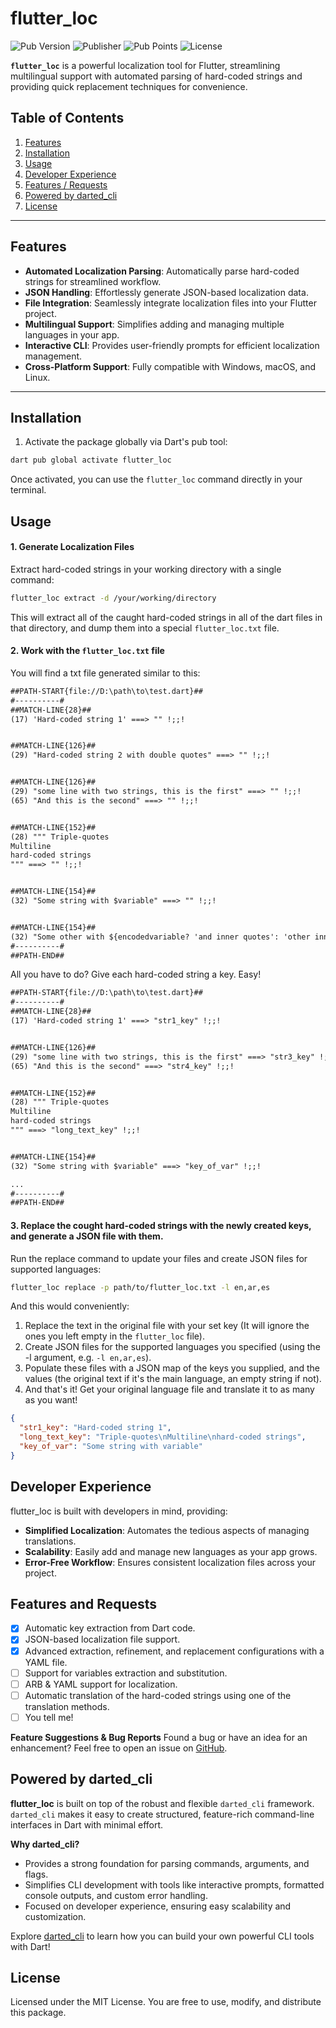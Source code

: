 # flutter_loc

![Pub Version](https://img.shields.io/pub/v/flutter_loc) ![Publisher](https://img.shields.io/pub/publisher/flutter_loc) ![Pub Points](https://img.shields.io/pub/points/flutter_loc) ![License](https://img.shields.io/github/license/micazi/flutter_loc)

**`flutter_loc`** is a powerful localization tool for Flutter, streamlining multilingual support with automated parsing of hard-coded strings and providing quick replacement techniques for convenience.

## Table of Contents

1. [Features](#features)
2. [Installation](#installation)
3. [Usage](#usage)
4. [Developer Experience](#developer-experience)
5. [Features / Requests](#features-and-requests)
6. [Powered by darted_cli](#powered-by-darted_cli)
7. [License](#license)

---

## Features

- **Automated Localization Parsing**: Automatically parse hard-coded strings for streamlined workflow.
- **JSON Handling**: Effortlessly generate JSON-based localization data.
- **File Integration**: Seamlessly integrate localization files into your Flutter project.
- **Multilingual Support**: Simplifies adding and managing multiple languages in your app.
- **Interactive CLI**: Provides user-friendly prompts for efficient localization management.
- **Cross-Platform Support**: Fully compatible with Windows, macOS, and Linux.

---

## Installation

1. Activate the package globally via Dart's pub tool:

```bash
dart pub global activate flutter_loc
```

Once activated, you can use the `flutter_loc` command directly in your terminal.

## Usage

#### 1. Generate Localization Files

Extract hard-coded strings in your working directory with a single command:

```bash
flutter_loc extract -d /your/working/directory
```

This will extract all of the caught hard-coded strings in all of the dart files in that directory, and dump them into a special `flutter_loc.txt` file.

#### 2. Work with the `flutter_loc.txt` file

You will find a txt file generated similar to this:

```txt
##PATH-START{file://D:\path\to\test.dart}##
#----------#
##MATCH-LINE{28}##
(17) 'Hard-coded string 1' ===> "" !;;!


##MATCH-LINE{126}##
(29) "Hard-coded string 2 with double quotes" ===> "" !;;!


##MATCH-LINE{126}##
(29) "some line with two strings, this is the first" ===> "" !;;!
(65) "And this is the second" ===> "" !;;!


##MATCH-LINE{152}##
(28) """ Triple-quotes
Multiline
hard-coded strings
""" ===> "" !;;!


##MATCH-LINE{154}##
(32) "Some string with $variable" ===> "" !;;!


##MATCH-LINE{154}##
(32) "Some other with ${encodedvariable? 'and inner quotes': 'other inner quotes'}" ===> "" !;;!
#----------#
##PATH-END##
```

All you have to do? Give each hard-coded string a key. Easy!

```txt
##PATH-START{file://D:\path\to\test.dart}##
#----------#
##MATCH-LINE{28}##
(17) 'Hard-coded string 1' ===> "str1_key" !;;!


##MATCH-LINE{126}##
(29) "some line with two strings, this is the first" ===> "str3_key" !;;!
(65) "And this is the second" ===> "str4_key" !;;!


##MATCH-LINE{152}##
(28) """ Triple-quotes
Multiline
hard-coded strings
""" ===> "long_text_key" !;;!


##MATCH-LINE{154}##
(32) "Some string with $variable" ===> "key_of_var" !;;!

...
#----------#
##PATH-END##
```

#### 3. Replace the cought hard-coded strings with the newly created keys, and generate a JSON file with them.

Run the replace command to update your files and create JSON files for supported languages:

```bash
flutter_loc replace -p path/to/flutter_loc.txt -l en,ar,es
```

And this would conveniently:

1. Replace the text in the original file with your set key (It will ignore the ones you left empty in the `flutter_loc` file).
2. Create JSON files for the supported languages you specified (using the -l argument, e.g. `-l en,ar,es`).
3. Populate these files with a JSON map of the keys you supplied, and the values (the original text if it's the main language, an empty string if not).
4. And that's it! Get your original language file and translate it to as many as you want!

```json
{
  "str1_key": "Hard-coded string 1",
  "long_text_key": "Triple-quotes\nMultiline\nhard-coded strings",
  "key_of_var": "Some string with variable"
}
```

## Developer Experience

flutter_loc is built with developers in mind, providing:

- **Simplified Localization**: Automates the tedious aspects of managing translations.
- **Scalability**: Easily add and manage new languages as your app grows.
- **Error-Free Workflow**: Ensures consistent localization files across your project.

## Features and Requests

- [x] Automatic key extraction from Dart code.
- [x] JSON-based localization file support.
- [x] Advanced extraction, refinement, and replacement configurations with a YAML file.
- [ ] Support for variables extraction and substitution.
- [ ] ARB & YAML support for localization.
- [ ] Automatic translation of the hard-coded strings using one of the translation methods.
- [ ] You tell me!

**Feature Suggestions & Bug Reports**
Found a bug or have an idea for an enhancement? Feel free to open an issue on [GitHub](https://github.com/micazi/flutter_loc/issues).

## Powered by darted_cli

**flutter_loc** is built on top of the robust and flexible `darted_cli` framework.
`darted_cli` makes it easy to create structured, feature-rich command-line interfaces in Dart with minimal effort.

**Why darted_cli?**

- Provides a strong foundation for parsing commands, arguments, and flags.
- Simplifies CLI development with tools like interactive prompts, formatted console outputs, and custom error handling.
- Focused on developer experience, ensuring easy scalability and customization.

Explore [darted_cli](https://pub.dev/packages/darted_cli) to learn how you can build your own powerful CLI tools with Dart!

## License

Licensed under the MIT License. You are free to use, modify, and distribute this package.
